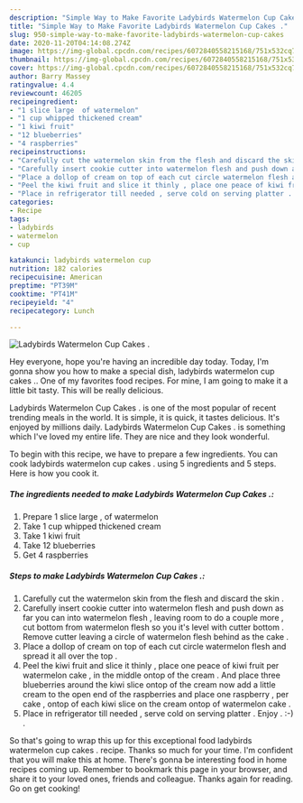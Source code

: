 ```yaml
---
description: "Simple Way to Make Favorite Ladybirds Watermelon Cup Cakes ."
title: "Simple Way to Make Favorite Ladybirds Watermelon Cup Cakes ."
slug: 950-simple-way-to-make-favorite-ladybirds-watermelon-cup-cakes
date: 2020-11-20T04:14:08.274Z
image: https://img-global.cpcdn.com/recipes/6072840558215168/751x532cq70/ladybirds-watermelon-cup-cakes-recipe-main-photo.jpg
thumbnail: https://img-global.cpcdn.com/recipes/6072840558215168/751x532cq70/ladybirds-watermelon-cup-cakes-recipe-main-photo.jpg
cover: https://img-global.cpcdn.com/recipes/6072840558215168/751x532cq70/ladybirds-watermelon-cup-cakes-recipe-main-photo.jpg
author: Barry Massey
ratingvalue: 4.4
reviewcount: 46205
recipeingredient:
- "1 slice large  of watermelon"
- "1 cup whipped thickened cream"
- "1 kiwi fruit"
- "12 blueberries"
- "4 raspberries"
recipeinstructions:
- "Carefully cut the watermelon skin from the flesh and discard the skin ."
- "Carefully insert cookie cutter into watermelon flesh and push down as far you can into watermelon flesh , leaving room to do a couple more , cut bottom from watermelon flesh so you it&#39;s level with cutter bottom . Remove cutter leaving a circle of watermelon flesh behind as the cake ."
- "Place a dollop of cream on top of each cut circle watermelon flesh and spread it all over the top ."
- "Peel the kiwi fruit and slice it thinly , place one peace of kiwi fruit per watermelon cake , in the middle ontop of the cream . And place three blueberries around the kiwi slice ontop of the cream now add a little cream to the open end of the raspberries and place one raspberry , per cake , ontop of each kiwi slice on the cream ontop of watermelon cake ."
- "Place in refrigerator till needed , serve cold on serving platter . Enjoy . :-) ."
categories:
- Recipe
tags:
- ladybirds
- watermelon
- cup

katakunci: ladybirds watermelon cup 
nutrition: 182 calories
recipecuisine: American
preptime: "PT39M"
cooktime: "PT41M"
recipeyield: "4"
recipecategory: Lunch

---
```



![Ladybirds Watermelon Cup Cakes .](https://img-global.cpcdn.com/recipes/6072840558215168/751x532cq70/ladybirds-watermelon-cup-cakes-recipe-main-photo.jpg)

Hey everyone, hope you're having an incredible day today. Today, I'm gonna show you how to make a special dish, ladybirds watermelon cup cakes .. One of my favorites food recipes. For mine, I am going to make it a little bit tasty. This will be really delicious.

Ladybirds Watermelon Cup Cakes . is one of the most popular of recent trending meals in the world. It is simple, it is quick, it tastes delicious. It's enjoyed by millions daily. Ladybirds Watermelon Cup Cakes . is something which I've loved my entire life. They are nice and they look wonderful.




To begin with this recipe, we have to prepare a few ingredients. You can cook ladybirds watermelon cup cakes . using 5 ingredients and 5 steps. Here is how you cook it.

<!--inarticleads1-->

##### The ingredients needed to make Ladybirds Watermelon Cup Cakes .:

1. Prepare 1 slice large , of watermelon
1. Take 1 cup whipped thickened cream
1. Take 1 kiwi fruit
1. Take 12 blueberries
1. Get 4 raspberries




<!--inarticleads2-->

##### Steps to make Ladybirds Watermelon Cup Cakes .:

1. Carefully cut the watermelon skin from the flesh and discard the skin .
1. Carefully insert cookie cutter into watermelon flesh and push down as far you can into watermelon flesh , leaving room to do a couple more , cut bottom from watermelon flesh so you it&#39;s level with cutter bottom . Remove cutter leaving a circle of watermelon flesh behind as the cake .
1. Place a dollop of cream on top of each cut circle watermelon flesh and spread it all over the top .
1. Peel the kiwi fruit and slice it thinly , place one peace of kiwi fruit per watermelon cake , in the middle ontop of the cream . And place three blueberries around the kiwi slice ontop of the cream now add a little cream to the open end of the raspberries and place one raspberry , per cake , ontop of each kiwi slice on the cream ontop of watermelon cake .
1. Place in refrigerator till needed , serve cold on serving platter . Enjoy . :-) .




So that's going to wrap this up for this exceptional food ladybirds watermelon cup cakes . recipe. Thanks so much for your time. I'm confident that you will make this at home. There's gonna be interesting food in home recipes coming up. Remember to bookmark this page in your browser, and share it to your loved ones, friends and colleague. Thanks again for reading. Go on get cooking!
